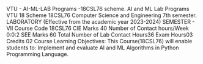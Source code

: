 VTU - AI-ML-LAB Programs -18CSL76 scheme. 
AI and ML Lab Programs VTU 18 Scheme 18CSL76 Computer Science and Engineering 7th semester. 
              LABORATORY                    (Effective from the academic year 2023-2024)                 SEMESTER - VII                         Course Code 18CSL76           CIE Marks 40   Number of Contact hours/Week 0:0:2  SEE Marks 60 Total Number of Lab Contact Hours36 Exam Hours03                 Credits 02                       Course Learning Objectives: This Course(18CSL76)  will enable students to: Implement and evaluate AI and ML Algorithms in Python Programming Language. 
